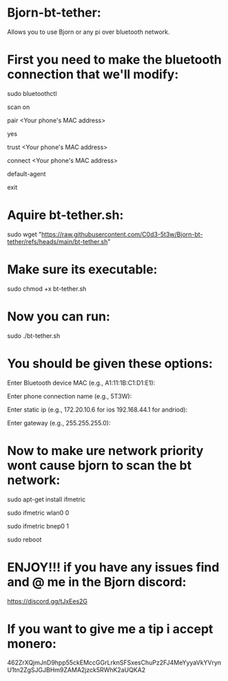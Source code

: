 # Bjorn-bt-tether:

Allows you to use Bjorn or any pi over bluetooth network.

# First you need to make the bluetooth connection that we'll modify:

sudo bluetoothctl

scan on

pair <Your phone's MAC address>

yes

trust <Your phone's MAC address>

connect <Your phone's MAC address>

default-agent

exit

# Aquire bt-tether.sh:

sudo wget "https://raw.githubusercontent.com/C0d3-5t3w/Bjorn-bt-tether/refs/heads/main/bt-tether.sh"

# Make sure its executable:

sudo chmod +x bt-tether.sh

# Now you can run: 

sudo ./bt-tether.sh 

# You should be given these options:

Enter Bluetooth device MAC (e.g., A1:11:1B:C1:D1:E1):

Enter phone connection name (e.g., 5T3W):

Enter static ip (e.g., 172.20.10.6 for ios 192.168.44.1 for andriod):

Enter gateway (e.g., 255.255.255.0):

# Now to make ure network priority wont cause bjorn to scan the bt network:

sudo apt-get install ifmetric

sudo ifmetric wlan0 0

sudo ifmetric bnep0 1

sudo reboot

# ENJOY!!! if you have any issues find and @ me in the Bjorn discord: 

https://discord.gg/tJxEes2G

# If you want to give me a tip i accept monero:

462ZrXQjmJnD9hpp55ckEMccGGrLrknSFSxesChuPz2FJ4MeYyyaVkYVrynU1tn2ZgSJGJBHm9ZAMA2jzck5RWhK2aUQKA2

